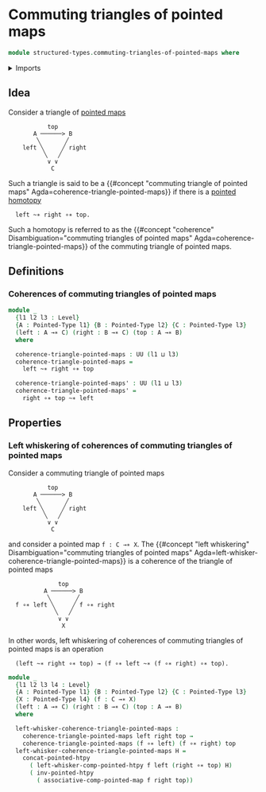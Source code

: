 # Commuting triangles of pointed maps

```agda
module structured-types.commuting-triangles-of-pointed-maps where
```

<details><summary>Imports</summary>

```agda
open import foundation.universe-levels

open import structured-types.pointed-homotopies
open import structured-types.pointed-maps
open import structured-types.pointed-types
open import structured-types.whiskering-pointed-homotopies-composition
```

</details>

## Idea

Consider a triangle of [pointed maps](structured-types.pointed-maps.md)

```text
           top
       A ──────> B
        ╲       ╱
    left ╲     ╱ right
          ╲   ╱
           ∨ ∨
            C
```

Such a triangle is said to be a
{{#concept "commuting triangle of pointed maps" Agda=coherence-triangle-pointed-maps}}
if there is a [pointed homotopy](structured-types.pointed-homotopies.md)

```text
  left ~∗ right ∘∗ top.
```

Such a homotopy is referred to as the
{{#concept "coherence" Disambiguation="commuting triangles of pointed maps" Agda=coherence-triangle-pointed-maps}}
of the commuting triangle of pointed maps.

## Definitions

### Coherences of commuting triangles of pointed maps

```agda
module _
  {l1 l2 l3 : Level}
  {A : Pointed-Type l1} {B : Pointed-Type l2} {C : Pointed-Type l3}
  (left : A →∗ C) (right : B →∗ C) (top : A →∗ B)
  where

  coherence-triangle-pointed-maps : UU (l1 ⊔ l3)
  coherence-triangle-pointed-maps =
    left ~∗ right ∘∗ top

  coherence-triangle-pointed-maps' : UU (l1 ⊔ l3)
  coherence-triangle-pointed-maps' =
    right ∘∗ top ~∗ left
```

## Properties

### Left whiskering of coherences of commuting triangles of pointed maps

Consider a commuting triangle of pointed maps

```text
           top
       A ──────> B
        ╲       ╱
    left ╲     ╱ right
          ╲   ╱
           ∨ ∨
            C
```

and consider a pointed map `f : C →∗ X`. The
{{#concept "left whiskering" Disambiguation="commuting triangles of pointed maps" Agda=left-whisker-coherence-triangle-pointed-maps}}
is a coherence of the triangle of pointed maps

```text
              top
          A ──────> B
           ╲       ╱
  f ∘∗ left ╲     ╱ f ∘∗ right
             ╲   ╱
              ∨ ∨
               X
```

In other words, left whiskering of coherences of commuting triangles of pointed
maps is an operation

```text
  (left ~∗ right ∘∗ top) → (f ∘∗ left ~∗ (f ∘∗ right) ∘∗ top).
```

```agda
module _
  {l1 l2 l3 l4 : Level}
  {A : Pointed-Type l1} {B : Pointed-Type l2} {C : Pointed-Type l3}
  {X : Pointed-Type l4} (f : C →∗ X)
  (left : A →∗ C) (right : B →∗ C) (top : A →∗ B)
  where

  left-whisker-coherence-triangle-pointed-maps :
    coherence-triangle-pointed-maps left right top →
    coherence-triangle-pointed-maps (f ∘∗ left) (f ∘∗ right) top
  left-whisker-coherence-triangle-pointed-maps H =
    concat-pointed-htpy
      ( left-whisker-comp-pointed-htpy f left (right ∘∗ top) H)
      ( inv-pointed-htpy
        ( associative-comp-pointed-map f right top))
```

